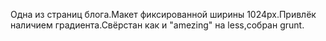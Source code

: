 Одна из страниц блога.Макет фиксированной ширины 1024px.Привлёк наличием градиента.Свёрстан как и "amezing" на less,собран grunt.